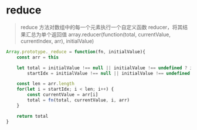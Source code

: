 # reduce

> reduce 方法对数组中的每一个元素执行一个自定义函数 reducer，将其结果汇总为单个返回值
> array.reducer(function(total, currentValue, currentIndex, arr), initialValue)

```JavaScript
Array.prototype._reduce = function(fn, initialValue){
    const arr = this

    let total = initialValue !== null || initialValue !== undefined ? initialValue : arr[0],
        startIdx = initialValue !== null || initialValue !== undefined ? 1 : 0

    const len = arr.length
    for(let i = startIdx; i < len; i++) {
        const currentValue = arr[i]
        total = fn(total, currentValue, i, arr)
    }

    return total
}
```
